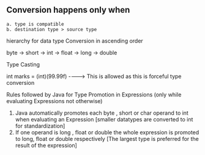 ## Conversion happens only when 
    a. type is compatible
    b. destination type > source type

hierarchy for data type Conversion in ascending order

byte -> short -> int -> float -> long -> double


Type Casting

int marks = (int)(99.99f)  ----> This is allowed as this is forceful type conversion


Rules followed by Java for Type Promotion in Expressions (only while evaluating Expressions not otherwise)

1. Java automatically promotes each byte , short or char operand to int when evaluating an Expression [smaller datatypes are converted to int for standardization]
2. If one operand is long , float or double the whole expression is promoted to long, float or double respectively [The largest type is preferred for the result of the expression]




